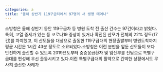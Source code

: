 ```yaml
---
categories: a
title: "올해 상반기 119구급차에서 97명의 새 생명 태어나"
---
```

소방청은 올해 상반기 동안 119구급차 등 병원 도착 전 출산 건수는 97건이라고 밝혔다.특히, 고열 증세가 있는 등 코로나19 증상이 있거나 확진된 산모가 전체의 22% 정도(17건)를 차지했고, 이 산모들을 대상으로 출동한 119구급대의 현장출발부터 병원도착까지 평균 시간은 1시간 43분 정도로 소요되었다.소방청은 이런 분만을 앞둔 산모들이 보다 안전하게 출산할 수 있도록 2019년도부터 중증응급환자 및 임산부를 전담으로 특별구급대를 편성해 우선 출동시키고 있다.이런 특별구급대의 활약으로 긴박한 상황에서도 무사히 출산한 사례가